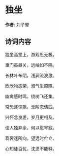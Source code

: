 # 独坐

**作者**: 刘子翚

## 诗词内容

独坐高堂上，游观思无极。

重门虽昼关，远岫如不隔。

长林叶布阴，浅涧流波激。

欣欣物态荣，淑气生原隰。

幽禽感时鸣，绕树飞还集。

常恐逐惊飙，无阶恋俦匹。

兴怀念良游，岁月更相及。

佳人独弃余，何以慰岑寂。

褰裳迷所向，望远时伫立。

心知徒百忧，沈思不能释。

